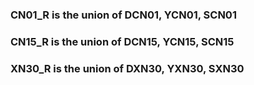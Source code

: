 ### CN01_R is the union of DCN01, YCN01, SCN01
### CN15_R is the union of DCN15, YCN15, SCN15
### XN30_R is the union of DXN30, YXN30, SXN30
